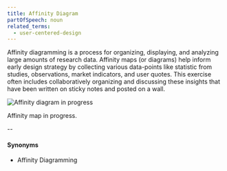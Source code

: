```yaml
---
title: Affinity Diagram
partOfSpeech: noun
related_terms:
  - user-centered-design
---
```

Affinity diagramming is a process for organizing, displaying, and analyzing large amounts of research data. Affinity maps (or diagrams) help inform early design strategy by collecting various data-points like statistic from studies, observations, market indicators, and user quotes. This exercise often includes collaboratively organizing and discussing these insights that have been written on sticky notes and posted on a wall. 

![Affinity diagram in progress](https://github.com/voxable-labs/cui-glossary/blob/master/images/affinity-diagram.jpg?raw=true "A Facebook Messenger Chatbot")

Affinity map in progress. 

--
#### Synonyms
* Affinity Diagramming
